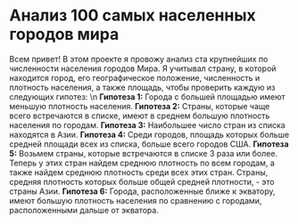 # Анализ 100 самых населенных городов мира
Всем привет! В этом проекте я провожу анализ ста крупнейших по численности населения городов Мира. Я учитывал страну, в которой находится город, его географическое положение, численность и плотность населения, а также площадь, чтобы проверить каждую из следующих гипотез: \n
**Гипотеза 1:** Города с большей площадью имеют меньшую плотность населения.
**Гипотеза 2:** Страны, которые чаще всего встречаются в списке, имеют в среднем большую плотность населения по городам.
**Гипотеза 3:** Наибольшее число стран из списка находятся в Азии.
**Гипотеза 4:** Среди городов, площадь которых больше средней площади всех из списка, больше всего городов США.
**Гипотеза 5:** Возьмем страны, которые встречаются в списке 3 раза или более. Теперь у этих стран найдем среднюю плотность по всем городам, а также найдем среднюю плотность среди всех этих стран. Страны, средняя плотность которых больше общей средней плотности, - это страны Азии.
**Гипотеза 6:** Города, расположенные ближе к экватору, имеют большую плотность населения по сравнению с городами, расположенными дальше от экватора.
